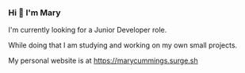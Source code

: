 ### Hi 👋 I'm Mary

I'm currently looking for a Junior Developer role.

While doing that I am studying and working on my own small projects.

My personal website is at https://marycummings.surge.sh

<!--
**MaryBobs/MaryBobs** is a ✨ _special_ ✨ repository because its `README.md` (this file) appears on your GitHub profile.

Here are some ideas to get you started:

- 🔭 I’m currently working on ...
- 🌱 I’m currently learning ...
- 👯 I’m looking to collaborate on ...
- 🤔 I’m looking for help with ...
- 💬 Ask me about ...
- 📫 How to reach me: ...
- 😄 Pronouns: ...
- ⚡ Fun fact: ...
-->
